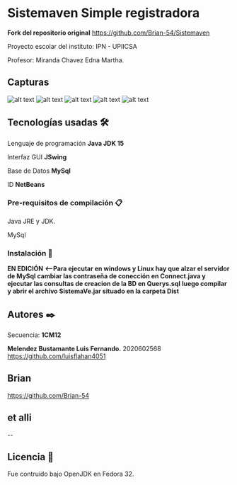 # Sistemaven Simple registradora
**Fork del repositorio original** https://github.com/Brian-54/Sistemaven

Proyecto escolar del instituto:
IPN - UPIICSA

Profesor: 
Miranda Chavez Edna Martha.

## Capturas
![alt text](https://github.com/LuisFlahan4051/Sistemaven/screenshots/Screenshot1.png)
![alt text](https://github.com/LuisFlahan4051/Sistemaven/screenshots/Screenshot2.png)
![alt text](https://github.com/LuisFlahan4051/Sistemaven/screenshots/Screenshot3.png)
![alt text](https://github.com/LuisFlahan4051/Sistemaven/screenshots/Screenshot4.png)
![alt text](https://github.com/LuisFlahan4051/Sistemaven/screenshots/Screenshot5.png)

## Tecnologías usadas 🛠️

Lenguaje de programación **Java JDK 15**

Interfaz GUI **JSwing**

Base de Datos **MySql**

ID **NetBeans**

### Pre-requisitos de compilación 📋

Java JRE y JDK.

MySql

### Instalación 🔧

**EN EDICIÓN**
**<--Para ejecutar en **windows** y **Linux** hay que alzar el servidor de MySql cambiar las contraseña de conección en Connect.java y ejecutar las consultas de creacion de la BD en Querys.sql**
**luego compilar y abrir el archivo SistemaVe.jar situado en la carpeta Dist**

## Autores ✒️
Secuencia: **1CM12**

**Melendez Bustamante Luis Fernando.**
2020602568
https://github.com/luisflahan4051

**Brian**
--
https://github.com/Brian-54

**et alli**
--
--

## Licencia 📄

Fue contruído bajo OpenJDK en Fedora 32.
